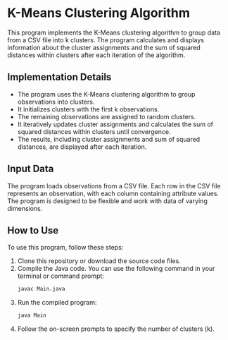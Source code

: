 # K-Means Clustering Algorithm
This program implements the K-Means clustering algorithm to group data from a CSV file into k clusters. The program calculates and displays information about the cluster assignments and the sum of squared distances within clusters after each iteration of the algorithm.

## Implementation Details
* The program uses the K-Means clustering algorithm to group observations into clusters.
* It initializes clusters with the first k observations.
* The remaining observations are assigned to random clusters.
* It iteratively updates cluster assignments and calculates the sum of squared distances within clusters until convergence.
* The results, including cluster assignments and sum of squared distances, are displayed after each iteration.


## Input Data
The program loads observations from a CSV file. Each row in the CSV file represents an observation, with each column containing attribute values. The program is designed to be flexible and work with data of varying dimensions.


## How to Use
To use this program, follow these steps:
1) Clone this repository or download the source code files.
2) Compile the Java code. You can use the following command in your terminal or command prompt:
    ```bash
    javac Main.java
4) Run the compiled program:
    ```bash
    java Main
5) Follow the on-screen prompts to specify the number of clusters (k).
